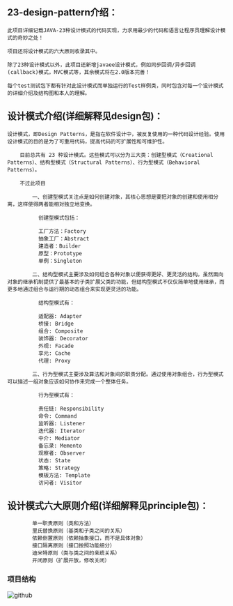 ## 23-design-pattern介绍：
    
    此项目详细记载JAVA-23种设计模式的代码实现，力求用最少的代码和语言让程序员理解设计模式的奇妙之处！
    
    项目还将设计模式的六大原则收录其中。 
            
    除了23种设计模式以外，此项目还新增javaee设计模式，例如同步回调/异步回调(callback)模式，MVC模式等，其余模式将在2.0版本完善！
   
    每个test测试包下都有针对此设计模式而单独运行的Test样例类，同时包含对每一个设计模式的详细介绍及结构图和本人的理解。
            
## 设计模式介绍(详细解释见design包)：

    设计模式，即Design Patterns，是指在软件设计中，被反复使用的一种代码设计经验。使用设计模式的目的是为了可重用代码，提高代码的可扩展性和可维护性。
        
        目前总共有 23 种设计模式。这些模式可以分为三大类：创建型模式（Creational Patterns）、结构型模式（Structural Patterns）、行为型模式（Behavioral Patterns）。
        
        不过此项目
        
            一、创建型模式关注点是如何创建对象，其核心思想是要把对象的创建和使用相分离，这样使得两者能相对独立地变换。
        
              创建型模式包括：
              
              工厂方法：Factory
              抽象工厂：Abstract
              建造者：Builder
              原型：Prototype
              单例：Singleton
            
            二、结构型模式主要涉及如何组合各种对象以便获得更好、更灵活的结构。虽然面向对象的继承机制提供了最基本的子类扩展父类的功能，但结构型模式不仅仅简单地使用继承，而更多地通过组合与运行期的动态组合来实现更灵活的功能。
              
              结构型模式有：
              
              适配器: Adapter
              桥接: Bridge
              组合: Composite
              装饰器: Decorator
              外观: Facade
              享元: Cache
              代理: Proxy
              
            三、行为型模式主要涉及算法和对象间的职责分配。通过使用对象组合，行为型模式可以描述一组对象应该如何协作来完成一个整体任务。
              
              行为型模式有：
              
              责任链: Responsibility
              命令: Command
              监听器: Listener
              迭代器: Iterator
              中介: Mediator
              备忘录: Memento
              观察者: Observer
              状态: State
              策略: Strategy
              模板方法: Template
              访问者: Visitor
              

## 设计模式六大原则介绍(详细解释见principle包)：             
            
            单一职责原则（类和方法）
            里氏替换原则（基类和子类之间的关系）
            依赖倒置原则（依赖抽象接口，而不是具体对象）
            接口隔离原则（接口按照功能细分）
            迪米特原则（类与类之间的亲疏关系）  
            开闭原则（扩展开放，修改关闭）
    
### 项目结构
![github](https://raw.githubusercontent.com/gl0726/23-design-pattern/master/picture/struct.jpg "github")
    
            


